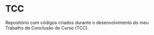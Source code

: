 # TCC
Repositório com códigos criados durante o desenvolvimento do meu Trabalho de Conclusão de Curso (TCC).
